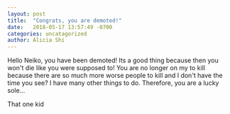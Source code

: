 ```yaml
---
layout: post
title:  "Congrats, you are demoted!"
date:   2018-05-17 13:57:49 -0700
categories: uncatagorized
author: Alicia Shi
---
```


Hello Neiko, you have been demoted! Its a good thing because then you won't die like you were supposed to! You are no longer on my to kill because there are so much more worse people to kill and I don't have the time you see? I have many other things to do. Therefore, you are a lucky sole...

That one kid

